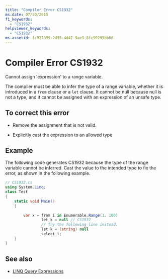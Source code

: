 ```yaml
---
title: "Compiler Error CS1932"
ms.date: 07/20/2015
f1_keywords: 
  - "CS1932"
helpviewer_keywords: 
  - "CS1932"
ms.assetid: fc927899-2d35-4d47-9ae9-8fc99295bb66
---
```

# Compiler Error CS1932
Cannot assign 'expression' to a range variable.  
  
 The compiler must be able to infer the type of a range variable, whether it is introduced in a `from` clause or a `let` clause. It cannot be null because null is not a type, and it cannot be assigned with an expression of an unsafe type.  
  
## To correct this error  
  
-   Remove the assignment that is not valid.  
  
-   Explicitly cast the expression to an allowed type  
  
## Example  
 The following code generates CS1932 because the type of the range variable cannot be inferred. Cast the value to the intended type to fix the error, as shown in the following example.  
  
```csharp  
// CS1932.cs  
using System.Linq;  
class Test  
{  
    static void Main()  
    {  
  
        var x = from i in Enumerable.Range(1, 100)  
                let k = null // CS1932  
                // Try the following line instead.  
                let k = (string) null  
                select i;  
    }  
}  
```  
  
## See also

- [LINQ Query Expressions](../../csharp/programming-guide/linq-query-expressions/index.md)
